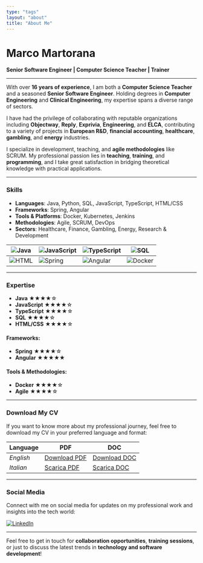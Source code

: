 ```yaml
---
type: "tags"
layout: "about"
title: "About Me"
---
```


# Marco Martorana

**Senior Software Engineer | Computer Science Teacher | Trainer**

---

With over **16 years of experience**, I am both a **Computer Science Teacher** and a seasoned **Senior Software Engineer**. Holding degrees in **Computer Engineering** and **Clinical Engineering**, my expertise spans a diverse range of sectors.

I have had the privilege of collaborating with reputable organizations including **Objectway**, **Reply**, **Exprivia**, **Engineering**, and **ELCA**, contributing to a variety of projects in **European R&D**, **financial accounting**, **healthcare**, **gambling**, and **energy** industries.

I specialize in development, teaching, and **agile methodologies** like SCRUM. My professional passion lies in **teaching**, **training**, and **programming**, and I take great satisfaction in bridging theoretical knowledge with practical applications.

---

### Skills

- **Languages**: Java, Python, SQL, JavaScript, TypeScript, HTML/CSS
- **Frameworks**: Spring, Angular
- **Tools & Platforms**: Docker, Kubernetes, Jenkins
- **Methodologies**: Agile, SCRUM, DevOps
- **Sectors**: Healthcare, Finance, Gambling, Energy, Research & Development


| ![Java](https://img.shields.io/badge/Java-%23ED8B00.svg?style=for-the-badge&logo=java&logoColor=white) | ![JavaScript](https://img.shields.io/badge/JavaScript-%23F7DF1E.svg?style=for-the-badge&logo=javascript&logoColor=black) | ![TypeScript](https://img.shields.io/badge/TypeScript-%23007ACC.svg?style=for-the-badge&logo=typescript&logoColor=white) | ![SQL](https://img.shields.io/badge/SQL-%23007ACC.svg?style=for-the-badge&logo=sqlite&logoColor=white) |
|---|---|---|---|
| ![HTML](https://img.shields.io/badge/HTML5-%23E34F26.svg?style=for-the-badge&logo=html5&logoColor=white) | ![Spring](https://img.shields.io/badge/Spring-%236DB33F.svg?style=for-the-badge&logo=spring&logoColor=white) | ![Angular](https://img.shields.io/badge/Angular-%23DD0031.svg?style=for-the-badge&logo=angular&logoColor=white) | ![Docker](https://img.shields.io/badge/Docker-%230db7ed.svg?style=for-the-badge&logo=docker&logoColor=white) |


---

### Expertise

- **Java** ★★★★☆
- **JavaScript** ★★★★☆
- **TypeScript** ★★★★☆
- **SQL** ★★★★☆
- **HTML/CSS** ★★★★☆

#### Frameworks:

- **Spring**  ★★★★☆
- **Angular** ★★★★★

#### Tools & Methodologies:

- **Docker** ★★★★☆
- **Agile**  ★★★★☆


---

### Download My CV

If you want to know more about my professional journey, feel free to download my CV in your preferred language and format:

| **Language** | **PDF** | **DOC** |
|--------------|---------|---------|
| *English*      | [Download PDF](../download/CV-Martorana-EN.pdf) | [Download DOC](../download/CV-Martorana-EN.docx) |
| *Italian*      | [Scarica PDF](../download/CV-Martorana-IT.pdf) | [Scarica DOC](../download/CV-Martorana-IT.docx) |

---

### Social Media

Connect with me on social media for updates on my professional work and insights into the tech world:

[![LinkedIn](https://img.shields.io/badge/LinkedIn-%230A66C2.svg?style=for-the-badge&logo=linkedin&logoColor=white)](https://linkedin.com/in/marcomartorana)

---

Feel free to get in touch for **collaboration opportunities**, **training sessions**, or just to discuss the latest trends in **technology and software development**!
